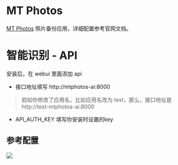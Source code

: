 # MT Photos

[MT Photos](https://mtmt.tech/) 照片备份应用，详细配置参考官网文档。

# 智能识别 - API
安装后，在 webui 里面添加 api
- 接口地址填写 http://mtphotos-ai:8000
> 假如你修改了应用名，比如应用名改为 test，那么，接口地址是 http://test-mtphotos-ai:8000
- API_AUTH_KEY 填写你安装时设置的key


## 参考配置

![](https://ghproxy.com/https://raw.githubusercontent.com/qwerty00007/xchart/main/assets/mtphotos_readme.jpg)
